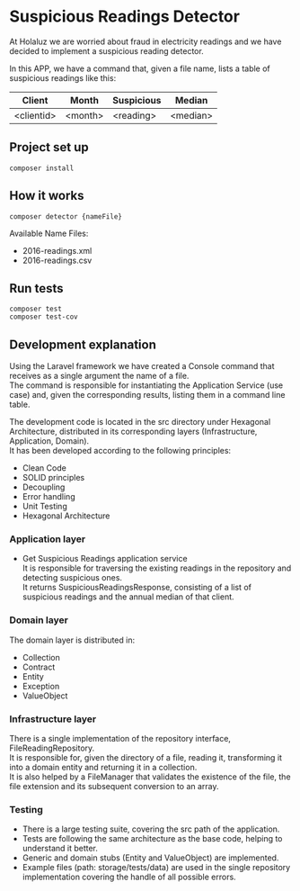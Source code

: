 # Suspicious Readings Detector
At Holaluz we are worried about fraud in electricity readings and we have decided to implement a suspicious reading detector.

In this APP, we have a command that, given a file name, lists a table of suspicious readings like this:

| Client         | Month        | Suspicious     | Median      |
|----------------|--------------|----------------|-------------|
| \<clientid>    | \<month>     | \<reading>     | \<median>   |         


## Project set up

```
composer install 
```


## How it works

```
composer detector {nameFile} 
```
Available Name Files:
* 2016-readings.xml
* 2016-readings.csv


## Run tests

```
composer test
composer test-cov
```


## Development explanation

Using the Laravel framework we have created a Console command that receives as a single argument the name of a file.\
The command is responsible for instantiating the Application Service (use case) and, given the corresponding results, listing them in a command line table.

The development code is located in the src directory under Hexagonal Architecture, distributed in its corresponding layers (Infrastructure, Application, Domain).\
It has been developed according to the following principles:
* Clean Code
* SOLID principles
* Decoupling
* Error handling
* Unit Testing
* Hexagonal Architecture

### Application layer
* Get Suspicious Readings application service\
It is responsible for traversing the existing readings in the repository and detecting suspicious ones.\
It returns SuspiciousReadingsResponse, consisting of a list of suspicious readings and the annual median of that client.

### Domain layer
The domain layer is distributed in:
* Collection
* Contract
* Entity
* Exception
* ValueObject

### Infrastructure layer
There is a single implementation of the repository interface, FileReadingRepository.\
It is responsible for, given the directory of a file, reading it, transforming it into a domain entity and returning it in a collection.\
It is also helped by a FileManager that validates the existence of the file, the file extension and its subsequent conversion to an array.


### Testing
* There is a large testing suite, covering the src path of the application.
* Tests are following the same architecture as the base code, helping to understand it better.
* Generic and domain stubs (Entity and ValueObject) are implemented.
* Example files (path: storage/tests/data) are used in the single repository implementation covering the handle of all possible errors.
